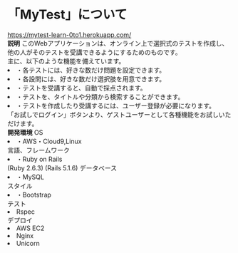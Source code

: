 <html>
  <body>
    <h1>「MyTest」について</h1>
    <a href="https://mytest-learn-0to1.herokuapp.com/">https://mytest-learn-0to1.herokuapp.com/</a>
    <div class = "actions">
      <b>説明</b>
      このWebアプリケーションは、オンライン上で選択式のテストを作成し、他の人がそのテストを受講できるようにするためのものです。<br>
      主に、以下のような機能を備えています。<br>
      <li>・各テストには、好きな数だけ問題を設定できます。</li>
      <li>・各設問には、好きな数だけ選択肢を用意できます。</li>
      <li>・テストを受講すると、自動で採点されます。</li>
      <li>・テストを、タイトルや分類から検索することができます。</li>
      <li>・テストを作成したり受講するには、ユーザー登録が必要になります。</li>
    </div>
    「お試しでログイン」ボタンより、ゲストユーザーとして各種機能をお試しいただけます。<br>
    <div class = "actions">
      <b>開発環境</b>
      OS<br>
      <li>・AWS・Cloud9,Linux</li>
      言語、フレームワーク<br>
      <li>・Ruby on Rails</li>
        (Ruby 2.6.3)
        (Rails 5.1.6)
      データベース<br>
      <li>・MySQL</li>
      スタイル<br>
      <li>・Bootstrap</li>
      テスト<br>
      <li>Rspec</li>
      デプロイ<br>
      <li>AWS EC2</li>
      <li>Nginx</li>
      <li>Unicorn</li>
    </div>
  </body>
</html>